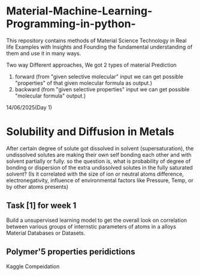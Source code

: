 # Material-Machine-Learning-Programming-in-python-
This repository contains methods of Material Science Technology in Real life Examples with Insights and Founding the fundamental understanding of them and use it in many ways.

Two way Different approaches,
We got 2 types of material Prediction
1) forward (from "given selective molecular" input we can get possible "properties" of that given molecular formula as output.)
2) backward (from "given selective properties" input we can get possible "molecular formula" output.)

14/06/2025(Day 1)
# Solubility and Diffusion in Metals
After certain degree of solute got dissolved in solvent (supersaturation), the undissolved solutes are making their own self bonding each other and with solvent partially or fully.
so the question is, what is probability of degree of bonding or dispersion of the extra undissolved solutes in the fully saturated solvent?
(Is it correlated with the size of ion or neutral atoms difference, electronegativity, influence of environmental factors like Pressure, Temp, or by other atoms presents)
## Task [1] for week 1
Build a unsupervised learning model to get the overall look on correlation between various groups of internstic parameters of atoms in a alloys Material Databases or Datasets.
## Polymer'5 properties peridictions
Kaggle Compeidation
